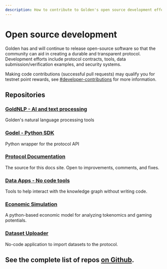 ```yaml
---
description: How to contribute to Golden's open source development efforts.
---
```


# Open source development

Golden has and will continue to release open-source software so that the community can aid in creating a durable and transparent protocol. Development efforts include protocol contracts, tools, data submission/verification examples, and security systems.&#x20;

Making code contributions (successful pull requests) may qualify you for testnet point rewards, see [#developer-contributions](incentivized-testnet-activities.md#developer-contributions "mention") for more information.&#x20;

## Repositories &#x20;

### [GoldNLP - AI and text processing](https://github.com/goldenrecursion/goldnlp)

Golden's natural language processing tools

### [Godel - Python SDK](https://github.com/goldenrecursion/godel)

Python wrapper for the protocol API

### [Protocol Documentation](https://github.com/goldenrecursion/protocol-docs)

The source for this docs site. Open to improvements, comments, and fixes. &#x20;

### [Data Apps - No code tools](https://github.com/goldenrecursion/data-apps)

Tools to help interact with the knowledge graph without writing code.&#x20;

### [Economic Simulation](https://github.com/goldenrecursion/simulation)

A python-based economic model for analyzing tokenomics and gaming potentials.

### [Dataset Uploader](https://github.com/goldenrecursion/dataset-uploader)

No-code application to import datasets to the protocol.



## See the complete list of repos [on Github](https://github.com/goldenrecursion).&#x20;

##
